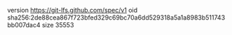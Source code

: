 version https://git-lfs.github.com/spec/v1
oid sha256:2de88cea867f723bfed329c69bc70a6dd529318a5a1a8983b511743bb007dac4
size 35553
